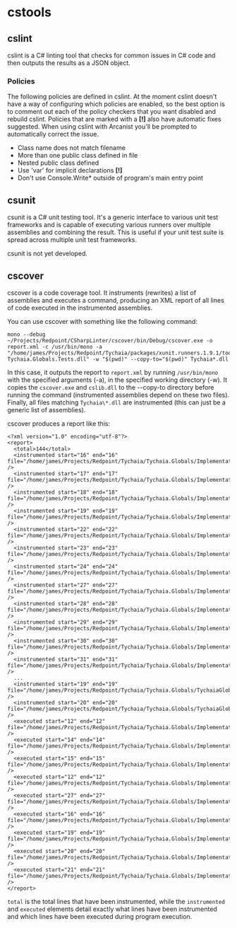 # cstools

## cslint

cslint is a C# linting tool that checks for common issues in C# code and then outputs the results as a JSON object.

### Policies

The following policies are defined in cslint.  At the moment cslint doesn't have a way of configuring which policies are enabled, so the best option is to comment out each of the policy checkers that you want disabled and rebuild cslint.  Policies that are marked with a **[!]** also have automatic fixes suggested.  When using cslint with Arcanist you'll be prompted to automatically correct the issue.

  * Class name does not match filename
  * More than one public class defined in file
  * Nested public class defined
  * Use 'var' for implicit declarations **[!]**
  * Don't use Console.Write\* outside of program's main entry point

## csunit

csunit is a C# unit testing tool.  It's a generic interface to various unit test frameworks and is capable of executing various runners over multiple assemblies and combining the result.  This is useful if your unit test suite is spread across multiple unit test frameworks.

csunit is not yet developed.

## cscover

cscover is a code coverage tool.  It instruments (rewrites) a list of assemblies and executes a command, producing an XML report of all lines of code executed in the instrumented assemblies.

You can use cscover with something like the following command:

```
mono --debug ~/Projects/Redpoint/CSharpLinter/cscover/bin/Debug/cscover.exe -o report.xml -c /usr/bin/mono -a "/home/james/Projects/Redpoint/Tychaia/packages/xunit.runners.1.9.1/tools/xunit.console.clr4.exe Tychaia.Globals.Tests.dll" -w "$(pwd)" --copy-to="$(pwd)" Tychaia*.dll
```

In this case, it outputs the report to `report.xml` by running `/usr/bin/mono` with the specified arguments (-a), in the specified working directory (-w).  It copies the `cscover.exe` and `cslib.dll` to the --copy-to directory before running the command (instrumented assemblies depend on these two files).  Finally, all files matching `Tychaia\*.dll` are instrumented (this can just be a generic list of assemblies).

cscover produces a report like this:

```
<?xml version="1.0" encoding="utf-8"?>
<report>
  <total>144</total>
  <instrumented start="16" end="16" file="/home/james/Projects/Redpoint/Tychaia/Tychaia.Globals/Implementations/DefaultArrayPool.cs" />
  <instrumented start="17" end="17" file="/home/james/Projects/Redpoint/Tychaia/Tychaia.Globals/Implementations/DefaultArrayPool.cs" />
  <instrumented start="18" end="18" file="/home/james/Projects/Redpoint/Tychaia/Tychaia.Globals/Implementations/DefaultArrayPool.cs" />
  <instrumented start="19" end="19" file="/home/james/Projects/Redpoint/Tychaia/Tychaia.Globals/Implementations/DefaultArrayPool.cs" />
  <instrumented start="22" end="22" file="/home/james/Projects/Redpoint/Tychaia/Tychaia.Globals/Implementations/DefaultArrayPool.cs" />
  <instrumented start="23" end="23" file="/home/james/Projects/Redpoint/Tychaia/Tychaia.Globals/Implementations/DefaultArrayPool.cs" />
  <instrumented start="24" end="24" file="/home/james/Projects/Redpoint/Tychaia/Tychaia.Globals/Implementations/DefaultArrayPool.cs" />
  <instrumented start="27" end="27" file="/home/james/Projects/Redpoint/Tychaia/Tychaia.Globals/Implementations/DefaultArrayPool.cs" />
  <instrumented start="28" end="28" file="/home/james/Projects/Redpoint/Tychaia/Tychaia.Globals/Implementations/DefaultArrayPool.cs" />
  <instrumented start="29" end="29" file="/home/james/Projects/Redpoint/Tychaia/Tychaia.Globals/Implementations/DefaultArrayPool.cs" />
  <instrumented start="30" end="30" file="/home/james/Projects/Redpoint/Tychaia/Tychaia.Globals/Implementations/DefaultArrayPool.cs" />
  <instrumented start="31" end="31" file="/home/james/Projects/Redpoint/Tychaia/Tychaia.Globals/Implementations/DefaultArrayPool.cs" />
  ...
  <instrumented start="19" end="19" file="/home/james/Projects/Redpoint/Tychaia/Tychaia.Globals/TychaiaGlobalIoCModule.cs" />
  <instrumented start="20" end="20" file="/home/james/Projects/Redpoint/Tychaia/Tychaia.Globals/TychaiaGlobalIoCModule.cs" />
  <executed start="12" end="12" file="/home/james/Projects/Redpoint/Tychaia/Tychaia.Globals/Implementations/DefaultPositionScaleTranslation.cs" />
  <executed start="14" end="14" file="/home/james/Projects/Redpoint/Tychaia/Tychaia.Globals/Implementations/DefaultPositionScaleTranslation.cs" />
  <executed start="15" end="15" file="/home/james/Projects/Redpoint/Tychaia/Tychaia.Globals/Implementations/DefaultPositionScaleTranslation.cs" />
  <executed start="12" end="12" file="/home/james/Projects/Redpoint/Tychaia/Tychaia.Globals/Implementations/DefaultChunkSizePolicy.cs" />
  <executed start="27" end="27" file="/home/james/Projects/Redpoint/Tychaia/Tychaia.Globals/Implementations/DefaultChunkSizePolicy.cs" />
  <executed start="16" end="16" file="/home/james/Projects/Redpoint/Tychaia/Tychaia.Globals/Implementations/DefaultPositionScaleTranslation.cs" />
  <executed start="19" end="19" file="/home/james/Projects/Redpoint/Tychaia/Tychaia.Globals/Implementations/DefaultPositionScaleTranslation.cs" />
  <executed start="20" end="20" file="/home/james/Projects/Redpoint/Tychaia/Tychaia.Globals/Implementations/DefaultPositionScaleTranslation.cs" />
  <executed start="21" end="21" file="/home/james/Projects/Redpoint/Tychaia/Tychaia.Globals/Implementations/DefaultPositionScaleTranslation.cs" />
</report>
```

`total` is the total lines that have been instrumented, while the `instrumented` and `executed` elements detail exactly what lines have been instrumented and which lines have been executed during program execution.

